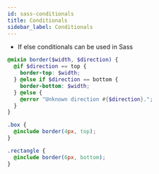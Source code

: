 ```yaml
---
id: sass-conditionals
title: Conditionals
sidebar_label: Conditionals
---
```


- If else conditionals can be used in Sass

```scss
@mixin border($width, $direction) {
  @if $direction == top {
    border-top: $width;
  } @else if $direction == bottom {
    border-bottom: $width;
  } @else {
    @error "Unknown direction #{$direction}.";
  }
}

.box {
  @include border(4px, top);
}

.rectangle {
  @include border(6px, bottom);
}
```
```
